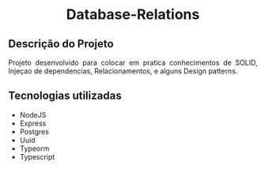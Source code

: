 <h1 align="center">Database-Relations</h1>

## Descrição do Projeto

<p align="justify">Projeto desenvolvido para colocar em pratica conhecimentos de SOLID, Injeçao de dependencias, Relacionamentos, e alguns Design patterns. </p>


## Tecnologias utilizadas
<ul>
  <li> NodeJS</li>
  <li> Express</li>
  <li> Postgres</li>
  <li> Uuid</li>
  <li> Typeorm</li>
  <li> Typescript</li>
</ul>

